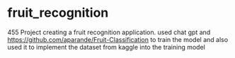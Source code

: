 # fruit_recognition
455 Project creating a fruit recognition application.
used chat gpt and https://github.com/aparande/Fruit-Classification
to train the model and also used it to implement the dataset from kaggle into the training model